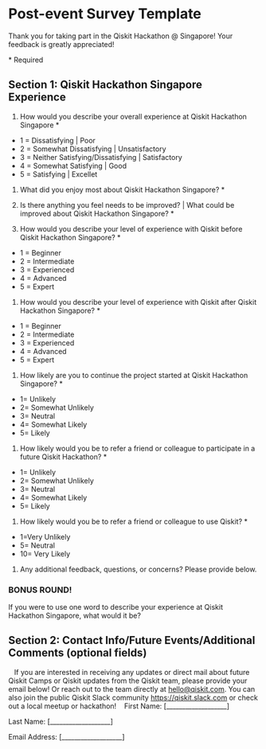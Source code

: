 # Post-event Survey Template
Thank you for taking part in the Qiskit Hackathon @ Singapore! Your feedback is greatly appreciated!

\* Required

## Section 1: Qiskit Hackathon Singapore Experience


1. How would you describe your overall experience at Qiskit Hackathon Singapore \*
  - 1 = Dissatisfying | Poor
  - 2 = Somewhat Dissatisfying | Unsatisfactory
  - 3 = Neither Satisfying/Dissatisfying | Satisfactory
  - 4 = Somewhat Satisfying | Good
  - 5 = Satisfying | Excellet
1. What did you enjoy most about Qiskit Hackathon Singapore? \*

1. Is there anything you feel needs to be improved? | What could be improved about Qiskit Hackathon Singapore? \*

1. How would you describe your level of experience with Qiskit before Qiskit Hackathon Singapore? \*
  - 1 = Beginner
  - 2 = Intermediate
  - 3 = Experienced
  - 4 = Advanced
  - 5 = Expert
 
1. How would you describe your level of experience with Qiskit after Qiskit Hackathon Singapore? \*
  - 1 = Beginner
  - 2 = Intermediate
  - 3 = Experienced
  - 4 = Advanced
  - 5 = Expert

1. How likely are you to continue the project started at Qiskit Hackathon Singapore? \*
  - 1= Unlikely
  - 2= Somewhat Unlikely
  - 3= Neutral
  - 4= Somewhat Likely
  - 5= Likely

1. How likely would you be to refer a friend or colleague to participate in a future Qiskit Hackathon? \*
  - 1= Unlikely
  - 2= Somewhat Unlikely
  - 3= Neutral
  - 4= Somewhat Likely
  - 5= Likely

1. How likely would you be to refer a friend or colleague to use Qiskit? \*
  - 1=Very Unlikely
  - 5= Neutral
  - 10= Very Likely  

1. Any additional feedback, questions, or concerns? Please provide below. 

### BONUS ROUND!

If you were to use one word to describe your experience at Qiskit Hackathon Singapore, what would it be?
 
## Section 2: Contact Info/Future Events/Additional Comments (optional fields)
 
 If you are interested in receiving any updates or direct mail about future Qiskit Camps or Qiskit updates from the Qiskit team, please provide your email below! Or reach out to the team directly at hello@qiskit.com. You can also join the public Qiskit Slack community https://qiskit.slack.com or check out a local meetup or hackathon! 
 
First Name: [___________________]

Last Name: [___________________]

Email Address: [___________________]
